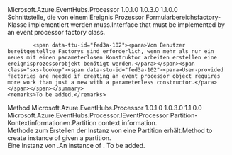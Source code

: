 <Type Name="IEventProcessorFactory" FullName="Microsoft.Azure.EventHubs.Processor.IEventProcessorFactory">
  <TypeSignature Language="C#" Value="public interface IEventProcessorFactory" />
  <TypeSignature Language="ILAsm" Value=".class public interface auto ansi abstract IEventProcessorFactory" />
  <TypeSignature Language="DocId" Value="T:Microsoft.Azure.EventHubs.Processor.IEventProcessorFactory" />
  <TypeSignature Language="VB.NET" Value="Public Interface IEventProcessorFactory" />
  <TypeSignature Language="F#" Value="type IEventProcessorFactory = interface" />
  <AssemblyInfo>
    <AssemblyName>Microsoft.Azure.EventHubs.Processor</AssemblyName>
    <AssemblyVersion>1.0.1.0</AssemblyVersion>
    <AssemblyVersion>1.0.3.0</AssemblyVersion>
    <AssemblyVersion>1.1.0.0</AssemblyVersion>
  </AssemblyInfo>
  <Interfaces />
  <Docs>
    <summary>
            <span data-ttu-id="fed3a-101">Schnittstelle, die von einem Ereignis Prozessor Formularbereichsfactory-Klasse implementiert werden muss.</span><span class="sxs-lookup"><span data-stu-id="fed3a-101">Interface that must be implemented by an event processor factory class.</span></span>
            
            <span data-ttu-id="fed3a-102"><para>Vom Benutzer bereitgestellte Factorys sind erforderlich, wenn mehr als nur ein neues mit einen parameterlosen Konstruktor arbeiten erstellen eine ereignisprozessorobjekt benötigt werden.</para></span><span class="sxs-lookup"><span data-stu-id="fed3a-102"><para>User-provided factories are needed if creating an event processor object requires more work than just a new with a parameterless constructor.</para></span></span></summary>
    <remarks>To be added.</remarks>
  </Docs>
  <Members>
    <Member MemberName="CreateEventProcessor">
      <MemberSignature Language="C#" Value="public Microsoft.Azure.EventHubs.Processor.IEventProcessor CreateEventProcessor (Microsoft.Azure.EventHubs.Processor.PartitionContext context);" />
      <MemberSignature Language="ILAsm" Value=".method public hidebysig newslot virtual instance class Microsoft.Azure.EventHubs.Processor.IEventProcessor CreateEventProcessor(class Microsoft.Azure.EventHubs.Processor.PartitionContext context) cil managed" />
      <MemberSignature Language="DocId" Value="M:Microsoft.Azure.EventHubs.Processor.IEventProcessorFactory.CreateEventProcessor(Microsoft.Azure.EventHubs.Processor.PartitionContext)" />
      <MemberSignature Language="VB.NET" Value="Public Function CreateEventProcessor (context As PartitionContext) As IEventProcessor" />
      <MemberSignature Language="F#" Value="abstract member CreateEventProcessor : Microsoft.Azure.EventHubs.Processor.PartitionContext -&gt; Microsoft.Azure.EventHubs.Processor.IEventProcessor" Usage="iEventProcessorFactory.CreateEventProcessor context" />
      <MemberType>Method</MemberType>
      <AssemblyInfo>
        <AssemblyName>Microsoft.Azure.EventHubs.Processor</AssemblyName>
        <AssemblyVersion>1.0.1.0</AssemblyVersion>
        <AssemblyVersion>1.0.3.0</AssemblyVersion>
        <AssemblyVersion>1.1.0.0</AssemblyVersion>
      </AssemblyInfo>
      <ReturnValue>
        <ReturnType>Microsoft.Azure.EventHubs.Processor.IEventProcessor</ReturnType>
      </ReturnValue>
      <Parameters>
        <Parameter Name="context" Type="Microsoft.Azure.EventHubs.Processor.PartitionContext" />
      </Parameters>
      <Docs>
        <param name="context"><span data-ttu-id="fed3a-103">Partition-Kontextinformationen.</span><span class="sxs-lookup"><span data-stu-id="fed3a-103">Partition context information.</span></span></param>
        <summary>
            <span data-ttu-id="fed3a-104">Methode zum Erstellen der Instanz von <see cref="T:Microsoft.Azure.EventHubs.Processor.IEventProcessor" /> eine Partition erhält.</span><span class="sxs-lookup"><span data-stu-id="fed3a-104">Method to create instance of <see cref="T:Microsoft.Azure.EventHubs.Processor.IEventProcessor" /> given a partition.</span></span>
            </summary>
        <returns><span data-ttu-id="fed3a-105">Eine Instanz von <see cref="T:Microsoft.Azure.EventHubs.Processor.IEventProcessor" />.</span><span class="sxs-lookup"><span data-stu-id="fed3a-105">An instance of <see cref="T:Microsoft.Azure.EventHubs.Processor.IEventProcessor" />.</span></span></returns>
        <remarks>To be added.</remarks>
      </Docs>
    </Member>
  </Members>
</Type>